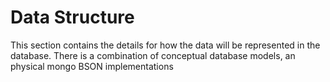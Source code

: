 # Data Structure

This section contains the details for how the data will be represented in the database. There is a combination of conceptual database models, an physical mongo BSON implementations

